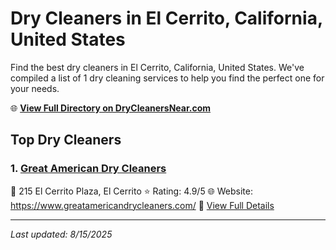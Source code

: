 # Dry Cleaners in El Cerrito, California, United States

Find the best dry cleaners in El Cerrito, California, United States. We've compiled a list of 1 dry cleaning services to help you find the perfect one for your needs.

🌐 **[View Full Directory on DryCleanersNear.com](https://drycleanersnear.com/city/US/California/El%20Cerrito)**

## Top Dry Cleaners

### 1. [Great American Dry Cleaners](https://drycleanersnear.com/dryCleaner/689d435e756b71cad101f085/great-american-dry-cleaners)
📍 215 El Cerrito Plaza, El Cerrito
⭐ Rating: 4.9/5
🌐 Website: https://www.greatamericandrycleaners.com/
🔗 [View Full Details](https://drycleanersnear.com/dryCleaner/689d435e756b71cad101f085/great-american-dry-cleaners)


---

*Last updated: 8/15/2025*
